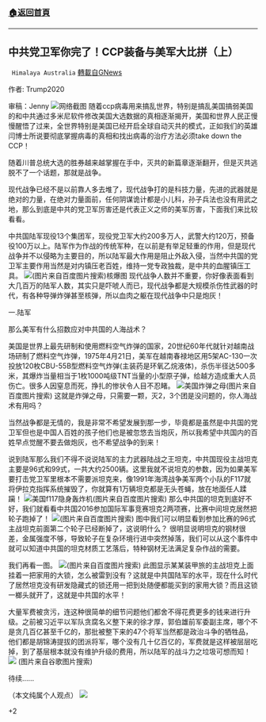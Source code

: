###  [:house:返回首頁](https://github.com/ourhimalayas/txt)
---

## 中共党卫军你完了！CCP装备与美军大比拼（上）
` Himalaya Australia` [轉載自GNews](https://gnews.org/zh-hans/685709/)

作者: Trump2020

审稿：Jenny
![]()![](https://gnews-media-offload.s3.amazonaws.com/wp-content/uploads/2020/12/26030407/IMG_5841.jpg)网络截图
随着ccp病毒用来搞乱世界，特别是搞乱美国搞弱美国的和中共通过多米尼软件修改美国大选数据的真相逐渐揭开，美国和世界人民正慢慢醒悟了过来，全世界特别是美国已经开启全球自动灭共的模式，正如我们的英雄闫博士所说要彻底掌握病毒的真相和找出病毒的治疗方法必须take down the CCP！

随着川普总统大选的胜券越来越掌握在手中，灭共的新篇章逐渐翻开，但是灭共逃脱不了一个话题，那就是战争。

现代战争已经不是以前靠人多去堆了，现代战争打的是科技力量，先进的武器就是绝对的力量，在绝对力量面前，任何阴谋诡计都是小儿科，孙子兵法也没有用武之地，那么到底是中共的党卫军厉害还是代表正义之师的美军厉害，下面我们来比较看看。

中共国陆军现役13个集团军，现役党卫军大约200多万人，武警大约120万，预备役100万以上。陆军作为作战的传统军种，在以前是有举足轻重的作用，但是现代战争并不以侵略为主要目的，所以陆军最大作用是阻止外敌入侵，当然中共国的党卫军主要作用当然是对内镇压老百姓，维持一党专政独裁，是中共的血腥镇压工具。
![]()![](https://gnews-media-offload.s3.amazonaws.com/wp-content/uploads/2020/12/26030456/IMG_5837.jpg)(图片来自百度图片搜索)核爆图
现代战争人数并不重要，你好像表面看到大几百万的陆军人数，其实只是吓唬人而已，现代战争都是大规模杀伤性武器的时代，有各种导弹炸弹甚至核弹，所以血肉之躯在现代战争中只是炮灰！

一.陆军

那么美军有什么招数应对中共国的人海战术？

美国是世界上最先研制和使用燃料空气炸弹的国家，20世纪60年代就针对越南战场研制了燃料空气炸弹，1975年4月21日，美军在越南春禄地区用5架AC-130一次投放120枚CBU-55B型燃料空气炸弹(主装药是环氧乙烷液体)，杀伤半径达500多米，其爆炸当量相当于1枚1000吨级TNT当量的小型原子弹，给越方造成重大人员伤亡。很多人因窒息而死，挣扎的惨状令人目不忍睹。
![]()![](https://gnews-media-offload.s3.amazonaws.com/wp-content/uploads/2020/12/26030611/IMG_5838.jpg)美国炸弹之母(图片来自百度图片搜索)
这就是炸弹之母，只需要一颗，灭2，3个团是没问题的，你人海战术有用吗？

当然战争都是无情的，我是非常不希望发展到那一步，毕竟都是虽然是中共国的党卫军但也是中国人百姓的孩子他们也是被忽悠去当炮灰，所以我希望中共国内的百姓早点觉醒不要去做炮灰，也不希望战争的到来！

说到陆军那么我们不得不说说陆军的主力武器陆战之王坦克，中共国现役主战坦克主要是96式和99式，一共大约2500辆。这里我就不说坦克的参数，因为如果美军要打击党卫军里根本不需要派坦克来，像1991年海湾战争美军两个小队的F117就将伊拉克指挥系统摧毁了，你就算有1万辆坦克都是无头苍蝇，放在地面任人蹂躏！
![]()![](https://gnews-media-offload.s3.amazonaws.com/wp-content/uploads/2020/12/26030647/IMG_5839.jpg)美国f117隐身轰炸机(图片来自百度图片搜索)
那么中共国的坦克到底好不好，我们就看看中共国2016参加国际军事竞赛坦克2两项赛，比赛中间坦克居然把轮子跑掉了！
![]()![](https://gnews-media-offload.s3.amazonaws.com/wp-content/uploads/2020/12/26030735/IMG_5840.jpg)(图片来自百度图片搜索)
图中我们可以明显看到参加比赛的96式主战坦克前面第二个轮子已经断掉了，这说明什么？ 很明显说明坦克的钢材很差，金属强度不够，导致轮子在复杂环境行进中突然掉落，我们可以从这个事件中就可以知道中共国的坦克材质工艺落后，特种钢材无法满足复杂作战的需要。

我们再看一图。
![]()![](https://gnews-media-offload.s3.amazonaws.com/wp-content/uploads/2020/12/26030836/IMG_5841-1.jpg)(图片来自百度图片搜索)
此图显示某某装甲旅的主战坦克上面挂着一把家用的大锁，怎么被雷到没有？这就是中共国陆军的水平，现在什么时代了居然坦克没有研发隐藏式的锁还用一把到处随便都能买到的家用大锁？而且这锁一榔头就开了，这就是中共国的水平！

大量军费被贪污，连这种很简单的细节问题他们都舍不得花费更多的钱来进行升级。之前被习近平以军队贪腐名义整下来的徐才厚，郭伯雄前军委副主席，哪个不是贪几百亿甚至千亿的，那批被整下来的47个将军当然都是政治斗争的牺牲品，他们都是胡锦涛提拔的团派将军，哪个没有几十亿百亿的，军费就是这样被层层吃掉，到了基层根本就没有维护升级的费用，所以陆军的战斗力之垃圾可想而知！
![]()![](https://gnews-media-offload.s3.amazonaws.com/wp-content/uploads/2020/12/26031006/IMG_5842.jpg)
(图片来自谷歌图片搜索)



待续……

（本文纯属个人观点）
![]()![](https://gnews-media-offload.s3.amazonaws.com/wp-content/uploads/2020/12/20040800/IMG_1836-1.jpg)


+2
